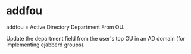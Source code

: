 # addfou
addfou = Active Directory Department From OU.

Update the department field from the user's top OU in an AD domain (for implementing ejabberd groups).
